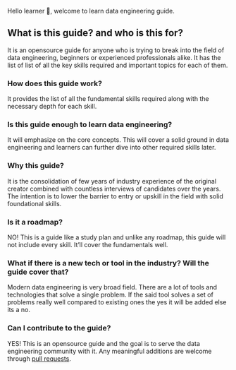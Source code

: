 Hello learner 👋, welcome to learn data engineering guide.

## What is this guide? and who is this for?

It is an opensource guide for anyone who is trying to break into the field of data engineering, beginners or experienced professionals alike. It has the list of list of all the key skills required and important topics for each of them.

### How does this guide work?

It provides the list of all the fundamental skills required along with the necessary depth for each skill.

### Is this guide enough to learn data engineering?

It will emphasize on the core concepts. This will cover a solid ground in data engineering and learners can further dive into other required skills later.

### Why this guide?

It is the consolidation of few years of industry experience of the original creator combined with countless interviews of candidates over the years. The intention is to lower the barrier to entry or upskill in the field with solid foundational skills.

### Is it a roadmap?

NO! This is a guide like a study plan and unlike any roadmap, this guide will not include every skill. It’ll cover the fundamentals well.

### What if there is a new tech or tool in the industry? Will the guide cover that?

Modern data engineering is very broad field. There are a lot of tools and technologies that solve a single problem. If the said tool solves a set of problems really well compared to existing ones the yes it will be added else its a no.

### Can I contribute to the guide?

YES! This is an opensource guide and the goal is to serve the data engineering community with it. Any meaningful additions are welcome through [pull requests](https://docs.github.com/en/pull-requests/collaborating-with-pull-requests/proposing-changes-to-your-work-with-pull-requests/creating-a-pull-request).
